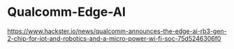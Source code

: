 # Qualcomm-Edge-AI
https://www.hackster.io/news/qualcomm-announces-the-edge-ai-rb3-gen-2-chip-for-iot-and-robotics-and-a-micro-power-wi-fi-soc-75d5246306f0
